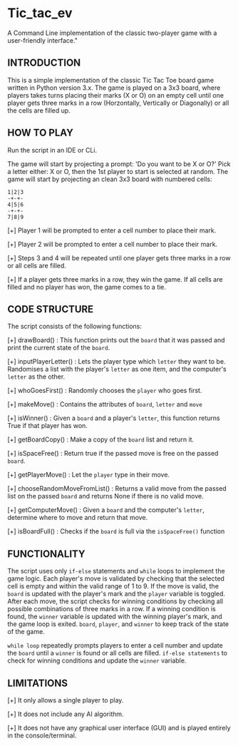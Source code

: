 # Tic_tac_ev
A Command Line implementation of the classic two-player game with a user-friendly interface."

## INTRODUCTION

This is a simple implementation of the classic Tic Tac Toe board game written in Python version 3.x. The game is played on a 3x3 board, where players takes turns placing their marks (X or O) on an empty cell until one player gets three marks in a row (Horzontally, Vertically or Diagonally) or all the cells are filled up.

## HOW TO PLAY

Run the script in an IDE or CLi. 

The game will start by projecting a prompt: 'Do you want to be X or O?'
Pick a letter either: X or O, then the 1st player to start is selected at random.
The game will start by projecting an clean 3x3 board with numbered cells:

    1|2|3
    -+-+-
    4|5|6
    -+-+-  
    7|8|9
    
[+] Player 1 will be prompted to enter a cell number to place their mark.

[+] Player 2 will be prompted to enter a cell number to place their mark.

[+] Steps 3 and 4 will be repeated until one player gets three marks in a row or all cells are filled.

[+] If a player gets three marks in a row, they win the game. If all cells are filled and no player has won, the game comes to a tie.

## CODE STRUCTURE
The script consists of the following functions:

[+] drawBoard() : This function prints out the `board` that it was passed and print the current state of the `board`.	

[+] inputPlayerLetter() : Lets the player type which `letter` they want to be. Randomises a list with the player's `letter` as one item, and the computer's `letter` as the other.

[+] whoGoesFirst() : Randomly chooses the `player` who goes first.

[+] makeMove() : Contains the attributes of `board`, `letter` and `move`

[+] isWinner() : Given a `board` and a player's `letter`, this function returns True if that player has won.

[+] getBoardCopy() : Make a copy of the `board` list and return it.

[+] isSpaceFree() : Return true if the passed move is free on the passed `board`.

[+] getPlayerMove() : Let the `player` type in their move.

[+] chooseRandomMoveFromList() : Returns a valid move from the passed list on the passed `board` and returns None if there is no valid move.

[+] getComputerMove() : Given a `board` and the computer's `letter`, determine where to move and return that move.

[+] isBoardFull() : Checks if the `board` is full via the `isSpaceFree()` function


## FUNCTIONALITY

The script uses only `if-else` statements and `while` loops to implement the game logic. Each player's move is validated by checking that the selected cell is empty and within the valid range of 1 to 9. If the move is valid, the `board` is updated with the player's mark and the `player` variable is toggled. After each move, the script checks for winning conditions by checking all possible combinations of three marks in a row. If a winning condition is found, the `winner` variable is updated with the winning player's mark, and the game loop is exited. `board`, `player`, and `winner` to keep track of the state of the game.

`while loop` repeatedly prompts players to enter a cell number and update the `board` until a `winner` is found or all cells are filled.
`if-else statements` to check for winning conditions and update the `winner` variable.

## LIMITATIONS

[+] It only allows a single player to play.

[+] It does not include any AI algorithm.

[+] It does not have any graphical user interface (GUI) and is played entirely in the console/terminal.
